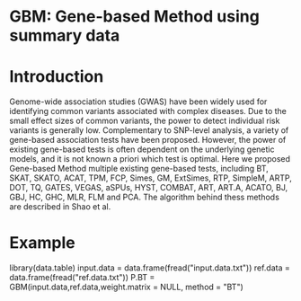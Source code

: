 # GBM: Gene-based Method using summary data
# Introduction
Genome-wide association studies (GWAS) have been widely used for identifying common variants associated with complex diseases. Due to the small effect sizes of common variants, the power to detect individual risk variants is generally low. Complementary to SNP-level analysis, a variety of gene-based association tests have been proposed. However, the power of existing gene-based tests is often dependent on the underlying genetic models, and it is not known a priori which test is optimal.  Here we proposed Gene-based Method multiple existing gene-based tests, including BT, SKAT, SKATO, ACAT, TPM, FCP, Simes, GM, ExtSimes, RTP, SimpleM, ARTP, DOT, TQ, GATES, VEGAS, aSPUs, HYST, COMBAT, ART, ART.A, ACATO, BJ, GBJ, HC, GHC, MLR, FLM and PCA. The algorithm behind thess methods are described in Shao et al.
# Example
library(data.table)
input.data = data.frame(fread("input.data.txt"))
ref.data = data.frame(fread("ref.data.txt"))
P.BT = GBM(input.data,ref.data,weight.matrix = NULL, method = "BT")
